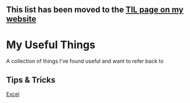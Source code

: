 ## This list has been moved to the [TIL page on my website](https://www.brentkeller.com/til)

# My Useful Things
A collection of things I've found useful and want to refer back to

## Tips & Tricks
[Excel](excel.md)
